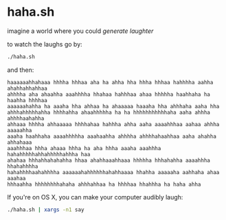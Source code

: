 haha.sh
=======

imagine a world where you could *generate laughter*

to watch the laughs go by:

```sh
./haha.sh
```

and then:

```
haaaaaahhahaaa hhhha hhhaa aha ha ahha hha hhha hhhaa hahhhha aahha ahahhahhahhaa
ahhhha aha ahaahha aaahhhha hhahaa hahhhaa ahaa hhhhha haahhaha ha haahha hhhhaa
aaaaaahahha ha aaaha hha ahhaa ha ahaaaaa haaaha hha ahhhaha aaha hha
ahhhahhhhhahha hhhhahha ahaahhhhha ha ha hhhhhhhhhhhaha aaha ahhha ahhhhaahahha
ahhaaa hhhha ahhaaaaa hhhhahaa hahhha ahha aaha aaaahhhaa aahaa ahhha aaaaahha
aaaha haahhaha aaaahhhhha aaahaahha ahhhha ahhhhahaahhaa aaha ahahha ahhahaaa
aaahhhaa hhha ahaaa hhha ha aha hhha aaaha aaahhha hahahhhhhahhahhhhhahhha haa
ahahaa hhhahhahahahha hhaa ahahhaaahhaaa hhhhha hhhahahha aaaahhha hhahahhhha
hahahhhhaahahhhha aaaaaahahhhhhhahahhaaaa hhahha aaaaaha aahhaha ahaa aaahaa
hhhaahha hhhhhhhhahaha ahhhahhaa ha hhhhaa hhahhha ha haha ahha
```

If you're on OS X, you can make your computer audibly laugh:

```bash
./haha.sh | xargs -n1 say
```
